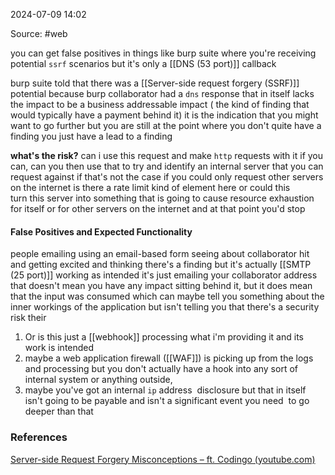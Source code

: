 
2024-07-09 14:02

Source: #web 

you can get false positives in things like burp suite where you're receiving potential `ssrf` scenarios but it's only a [[DNS (53 port)]] callback 

 burp suite told that there was a [[Server-side request forgery (SSRF)]] potential because burp collaborator had a `dns` response that in itself lacks the impact to be a business addressable impact ( the kind of finding that would typically have a payment behind it) it is the indication that you might want to go further but you are still at the point where you don't quite have a finding you just have a lead to a finding

**what's the risk?** 
can i use this request and make `http` requests with it if you can, can you then use that to try and identify an internal server that you can request against if that's not the case if you could only request other servers on the internet is there a rate limit kind of element here or could this turn this server into something that is going to cause resource exhaustion for itself or for other servers on the internet and at that point you'd stop
#### False Positives and Expected Functionality

people emailing using an email-based form seeing about collaborator hit and getting excited and thinking there's a finding but it's actually [[SMTP (25 port)]] working as intended it's just emailing your collaborator address
that doesn't mean you have any impact sitting behind it, but it does mean that the input was consumed which can maybe tell you something about the inner workings of the application but isn't telling you that there's a security risk their 
1. Or is this just a [[webhook]] processing what i'm providing it and its work is intended
2. maybe a web application firewall ([[WAF]]) is picking up from the logs and processing but you don't actually have a hook into any sort of internal system or anything outside, 
3. maybe you've got an internal `ip` address  disclosure but that in itself isn't going to be payable and isn't a significant event you need  to go deeper than that
### References
[Server-side Request Forgery Misconceptions – ft. Codingo (youtube.com)](https://www.youtube.com/watch?v=MNbmsY0j7r8)